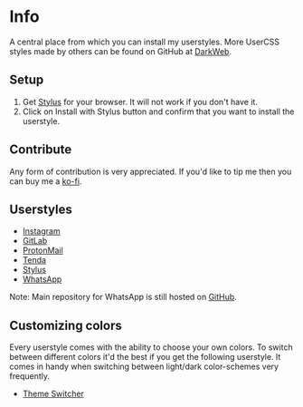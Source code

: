 # Info

A central place from which you can install my userstyles. More UserCSS styles made by others can be found on GitHub at [DarkWeb](https://github.com/RaitaroH/DarkWeb).


## Setup

1. Get [Stylus](https://add0n.com/stylus.html) for your browser. It will not work if you don't have it.
2. Click on Install with Stylus button and confirm that you want to install the userstyle.


## Contribute

Any form of contribution is very appreciated. If you'd like to tip me then you can buy me a [ko-fi](https://ko-fi.com/vednoc).


## Userstyles

- [Instagram](https://gitlab.com/vednoc/dark-instagram)
- [GitLab](https://gitlab.com/vednoc/dark-gitlab)
- [ProtonMail](https://gitlab.com/vednoc/dark-protonmail)
- [Tenda](https://gitlab.com/vednoc/dark-tenda)
- [Stylus](https://gitlab.com/vednoc/dark-stylus)
- [WhatsApp](https://gitlab.com/vednoc/onyx)

Note: Main repository for WhatsApp is still hosted on [GitHub](https://github.com/vednoc/onyx). 


## Customizing colors

Every userstyle comes with the ability to choose your own colors. To switch between different colors it'd the best if you get the following userstyle. It comes in handy when switching between light/dark color-schemes very frequently.

- [Theme Switcher](https://gitlab.com/vednoc/theme_switcher)
